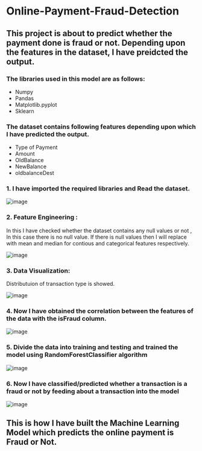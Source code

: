 # Online-Payment-Fraud-Detection
## This project is about to predict whether the payment done is fraud or not. Depending upon the features in the dataset, I have preidcted the output.
### The libraries used in this model are as follows:
- Numpy
- Pandas
- Matplotlib.pyplot
- Sklearn
### The dataset contains following features depending upon which I have predicted the output.
- Type of Payment
- Amount
- OldBalance
- NewBalance
- oldbalanceDest

### 1. I have imported the required libraries and Read the dataset.

![image](https://user-images.githubusercontent.com/104545490/175632180-c0b4fb79-4f3a-4ee1-a6ea-6db5398e03ec.png)

### 2. Feature Engineering : 
 In this I have checked whether the dataset contains any null values or not , In this case there is no null value. 
    If there is null values then I will replace with mean and median for contious and categorical features respectively.   
    
![image](https://user-images.githubusercontent.com/104545490/175637868-3542bd2c-6bbd-4502-9efb-e2f89fa511f5.png)

### 3. Data Visualization:
 Distributuion of transaction type is showed.
 
 ![image](https://user-images.githubusercontent.com/104545490/175645453-21a61812-3c10-4937-8f27-ab53c876aaa2.png)

 
### 4. Now I have obtained the correlation between the features of the data with the isFraud column.

![image](https://user-images.githubusercontent.com/104545490/175644881-f28759b8-b66e-42cd-82c8-9312dcbb96dd.png)

### 5. Divide the data into training and testing and trained the model using RandomForestClassifier algorithm

![image](https://user-images.githubusercontent.com/104545490/175645059-08a1e876-1320-4a91-88a0-97b914e9fe40.png)

### 6. Now I have classified/predicted whether a transaction is a fraud or not by feeding about a transaction into the model

![image](https://user-images.githubusercontent.com/104545490/175645195-fff8e63a-a00b-405a-892c-bef49e1e61fe.png)

## This is how I have built the Machine Learning Model which predicts the online payment is Fraud or Not.






